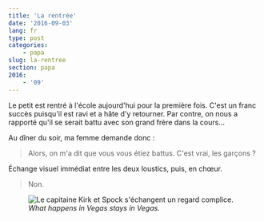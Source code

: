 ```yaml
---
title: 'La rentrée'
date: '2016-09-03'
lang: fr
type: post
categories:
    - papa
slug: la-rentree
section: papa
2016:
    - '09'
---
```


Le petit est rentré à l'école aujourd'hui pour la première fois. C'est un franc succès puisqu'il est ravi et a hâte d'y retourner. Par contre, on nous a rapporté qu'il se serait battu avec son grand frère dans la cours…

<!--more-->

Au dîner du soir, ma femme demande donc :

> Alors, on m'a dit que vous vous étiez battus. C'est vrai, les garçons ?

Échange visuel immédiat entre les deux loustics, puis, en chœur.

> Non.

<figure>
  <img src="{{<fileFolder>}}knowing-glance.gif" alt="Le capitaine Kirk et Spock s'échangent un regard complice."/>
  <figcaption><em lang="en">What happens in Vegas stays in Vegas.</em></figcaption>
</figure>
